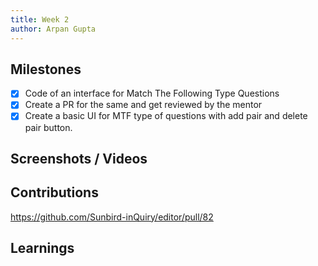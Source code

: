 ```yaml
---
title: Week 2
author: Arpan Gupta
---
```


## Milestones
- [x] Code of an interface for Match The Following Type Questions
- [x] Create a PR for the same and get reviewed by the mentor
- [x] Create a basic UI for MTF type of questions with add pair and delete pair button.

## Screenshots / Videos 

## Contributions
https://github.com/Sunbird-inQuiry/editor/pull/82
## Learnings